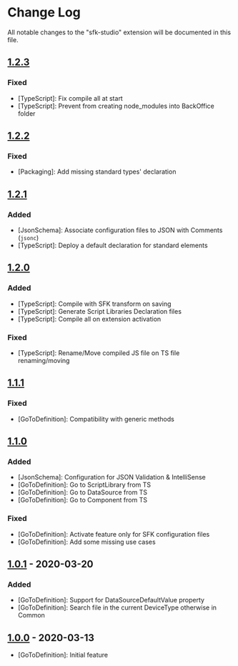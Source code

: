 # Change Log
All notable changes to the "sfk-studio" extension will be documented in this file.

## [1.2.3]

### Fixed
- [TypeScript]: Fix compile all at start
- [TypeScript]: Prevent from creating node_modules into BackOffice folder

## [1.2.2]

### Fixed
- [Packaging]: Add missing standard types' declaration

## [1.2.1]

### Added
- [JsonSchema]: Associate configuration files to JSON with Comments (`jsonc`)
- [TypeScript]: Deploy a default declaration for standard elements

## [1.2.0]

### Added
- [TypeScript]: Compile with SFK transform on saving
- [TypeScript]: Generate Script Libraries Declaration files
- [TypeScript]: Compile all on extension activation

### Fixed
- [TypeScript]: Rename/Move compiled JS file on TS file renaming/moving

## [1.1.1]

### Fixed
- [GoToDefinition]: Compatibility with generic methods

## [1.1.0]

### Added
- [JsonSchema]: Configuration for JSON Validation & IntelliSense
- [GoToDefinition]: Go to ScriptLibrary from TS
- [GoToDefinition]: Go to DataSource from TS
- [GoToDefinition]: Go to Component from TS

### Fixed
- [GoToDefinition]: Activate feature only for SFK configuration files
- [GoToDefinition]: Add some missing use cases

## [1.0.1] - 2020-03-20

### Added
- [GoToDefinition]: Support for DataSourceDefaultValue property
- [GoToDefinition]: Search file in the current DeviceType otherwise in Common

## [1.0.0] - 2020-03-13
- [GoToDefinition]: Initial feature

[1.2.3]: https://github.com/phan2tom/vscode.sfk-studio/releases/tag/1.2.3
[1.2.2]: https://github.com/phan2tom/vscode.sfk-studio/releases/tag/1.2.2
[1.2.1]: https://github.com/phan2tom/vscode.sfk-studio/releases/tag/1.2.1
[1.2.0]: https://github.com/phan2tom/vscode.sfk-studio/releases/tag/1.2.0
[1.1.1]: https://github.com/phan2tom/vscode.sfk-studio/releases/tag/1.1.1
[1.1.0]: https://github.com/phan2tom/vscode.sfk-studio/releases/tag/1.1.0
[1.0.1]: https://github.com/phan2tom/vscode.sfk-studio/releases/tag/1.0.1
[1.0.0]: https://github.com/phan2tom/vscode.sfk-studio/commit/b6107068e738855454b2f4e681af6716a84c5f59
